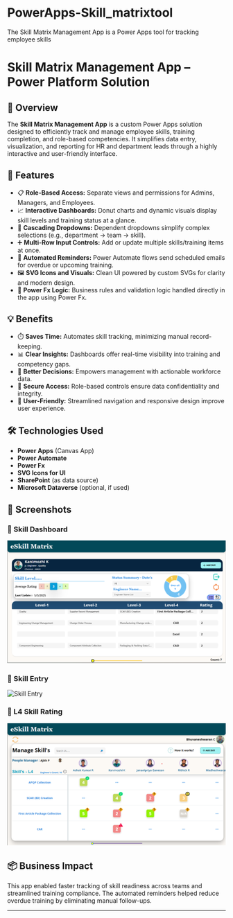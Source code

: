 # PowerApps-Skill_matrixtool
The Skill Matrix Management App is a Power Apps tool for tracking employee skills
# Skill Matrix Management App – Power Platform Solution

## 🧩 Overview
The **Skill Matrix Management App** is a custom Power Apps solution designed to efficiently track and manage employee skills, training completion, and role-based competencies. It simplifies data entry, visualization, and reporting for HR and department leads through a highly interactive and user-friendly interface.

## 🚀 Features
- 📋 **Role-Based Access:** Separate views and permissions for Admins, Managers, and Employees.
- 📈 **Interactive Dashboards:** Donut charts and dynamic visuals display skill levels and training status at a glance.
- 🔄 **Cascading Dropdowns:** Dependent dropdowns simplify complex selections (e.g., department → team → skill).
- ➕ **Multi-Row Input Controls:** Add or update multiple skills/training items at once.
- 🔔 **Automated Reminders:** Power Automate flows send scheduled emails for overdue or upcoming training.
- 🖼️ **SVG Icons and Visuals:** Clean UI powered by custom SVGs for clarity and modern design.
- 🧠 **Power Fx Logic:** Business rules and validation logic handled directly in the app using Power Fx.

## 💡 Benefits
- ⏱️ **Saves Time:** Automates skill tracking, minimizing manual record-keeping.
- 📊 **Clear Insights:** Dashboards offer real-time visibility into training and competency gaps.
- 📌 **Better Decisions:** Empowers management with actionable workforce data.
- 🔐 **Secure Access:** Role-based controls ensure data confidentiality and integrity.
- 🧭 **User-Friendly:** Streamlined navigation and responsive design improve user experience.

## 🛠️ Technologies Used
- **Power Apps** (Canvas App)
- **Power Automate**
- **Power Fx**
- **SVG Icons for UI**
- **SharePoint** (as data source)
- **Microsoft Dataverse** (optional, if used)

## 📸 Screenshots

### 🔹 Skill Dashboard
![Skill Dashboard](./screenshots/Skill_Dashboard.png)

### 🔹 Skill Entry
![Skill Entry](./screenshots/skill-entry.png)

### 🔹 L4 Skill Rating
![L4 Skill Rating](./screenshots/L4_Skill_Rating.png)


## 📦 Business Impact
This app enabled faster tracking of skill readiness across teams and streamlined training compliance. The automated reminders helped reduce overdue training by eliminating manual follow-ups.

---


